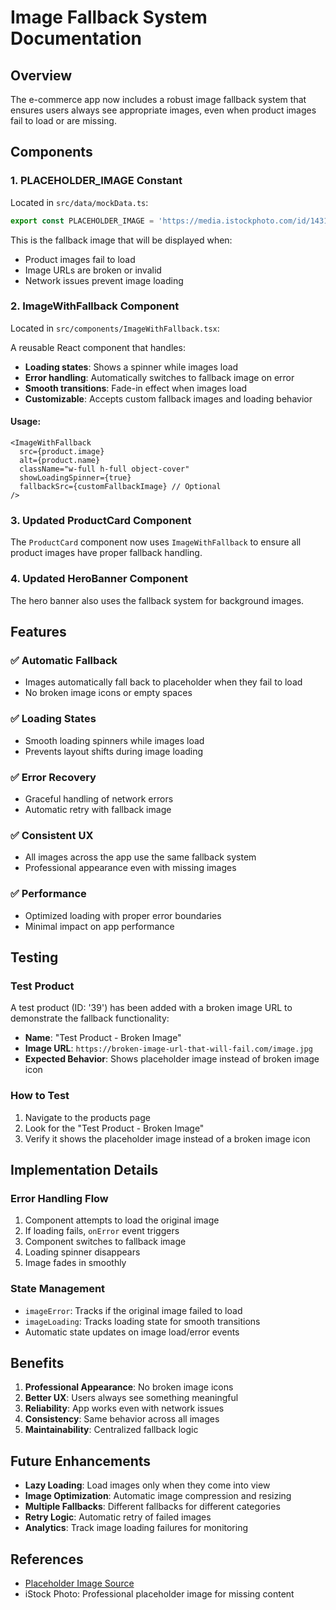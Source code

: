 # Image Fallback System Documentation

## Overview
The e-commerce app now includes a robust image fallback system that ensures users always see appropriate images, even when product images fail to load or are missing.

## Components

### 1. PLACEHOLDER_IMAGE Constant
Located in `src/data/mockData.ts`:
```typescript
export const PLACEHOLDER_IMAGE = 'https://media.istockphoto.com/id/1431891647/vector/no-image-vector-symbol-missing-available-icon-no-gallery-for-this-moment-placeholder.jpg?s=1024x1024&w=is&k=20&c=VGEwm1sqca8LZYSqBx1TyIcHuuM77_kmQh7wuNqi-Mw=';
```

This is the fallback image that will be displayed when:
- Product images fail to load
- Image URLs are broken or invalid
- Network issues prevent image loading

### 2. ImageWithFallback Component
Located in `src/components/ImageWithFallback.tsx`:

A reusable React component that handles:
- **Loading states**: Shows a spinner while images load
- **Error handling**: Automatically switches to fallback image on error
- **Smooth transitions**: Fade-in effect when images load
- **Customizable**: Accepts custom fallback images and loading behavior

#### Usage:
```tsx
<ImageWithFallback
  src={product.image}
  alt={product.name}
  className="w-full h-full object-cover"
  showLoadingSpinner={true}
  fallbackSrc={customFallbackImage} // Optional
/>
```

### 3. Updated ProductCard Component
The `ProductCard` component now uses `ImageWithFallback` to ensure all product images have proper fallback handling.

### 4. Updated HeroBanner Component
The hero banner also uses the fallback system for background images.

## Features

### ✅ **Automatic Fallback**
- Images automatically fall back to placeholder when they fail to load
- No broken image icons or empty spaces

### ✅ **Loading States**
- Smooth loading spinners while images load
- Prevents layout shifts during image loading

### ✅ **Error Recovery**
- Graceful handling of network errors
- Automatic retry with fallback image

### ✅ **Consistent UX**
- All images across the app use the same fallback system
- Professional appearance even with missing images

### ✅ **Performance**
- Optimized loading with proper error boundaries
- Minimal impact on app performance

## Testing

### Test Product
A test product (ID: '39') has been added with a broken image URL to demonstrate the fallback functionality:
- **Name**: "Test Product - Broken Image"
- **Image URL**: `https://broken-image-url-that-will-fail.com/image.jpg`
- **Expected Behavior**: Shows placeholder image instead of broken image icon

### How to Test
1. Navigate to the products page
2. Look for the "Test Product - Broken Image" 
3. Verify it shows the placeholder image instead of a broken image icon

## Implementation Details

### Error Handling Flow
1. Component attempts to load the original image
2. If loading fails, `onError` event triggers
3. Component switches to fallback image
4. Loading spinner disappears
5. Image fades in smoothly

### State Management
- `imageError`: Tracks if the original image failed to load
- `imageLoading`: Tracks loading state for smooth transitions
- Automatic state updates on image load/error events

## Benefits

1. **Professional Appearance**: No broken image icons
2. **Better UX**: Users always see something meaningful
3. **Reliability**: App works even with network issues
4. **Consistency**: Same behavior across all images
5. **Maintainability**: Centralized fallback logic

## Future Enhancements

- **Lazy Loading**: Load images only when they come into view
- **Image Optimization**: Automatic image compression and resizing
- **Multiple Fallbacks**: Different fallbacks for different categories
- **Retry Logic**: Automatic retry of failed images
- **Analytics**: Track image loading failures for monitoring

## References

- [Placeholder Image Source](https://media.istockphoto.com/id/1431891647/vector/no-image-vector-symbol-missing-available-icon-no-gallery-for-this-moment-placeholder.jpg?s=1024x1024&w=is&k=20&c=VGEwm1sqca8LZYSqBx1TyIcHuuM77_kmQh7wuNqi-Mw=)
- iStock Photo: Professional placeholder image for missing content
